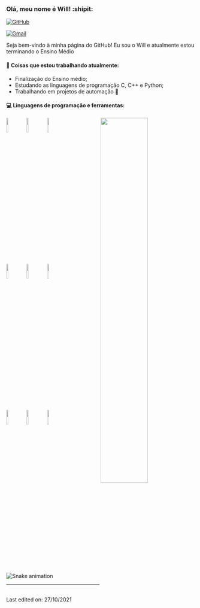### Olá, meu nome é Will! :shipit:

[![GitHub](https://img.shields.io/badge/-Github-000?style=flat&logo=Github&logoColor=white)](https://github.com/kwteen)

[![Gmail](https://img.shields.io/badge/-Gmail-c14438?style=flat&logo=Gmail&logoColor=white)](mailto:kwteengbi@gmail.com)

Seja bem-vindo à minha página do GitHub! Eu sou o Will e atualmente estou terminando o Ensino Médio



#### 🌱 Coisas que estou trabalhando atualmente:
  - Finalização do Ensino médio;
  - Estudando as linguagens de programação C, C++ e Python;
  - Trabalhando em projetos de automação 🚀

#### :computer: Linguagens de programação e ferramentas: 
<p>
  
  <img width="50%" align="right" src="https://github-readme-stats.vercel.app/api?username=kwteen&show_icons=true&hide_border=true" />
  
  <code><img width="10%" src="https://www.vectorlogo.zone/logos/python/python-ar21.svg"></code>
  <code><img width="10%" src="https://www.vectorlogo.zone/logos/pocoo_flask/pocoo_flask-ar21.svg"></code>
  <code><img width="10%" src="https://www.vectorlogo.zone/logos/opencv/opencv-ar21.svg"></code>
  <br />
  <code><img width="10%" src="https://www.vectorlogo.zone/logos/w3_html5/w3_html5-ar21.svg"></code>
  <code><img width="10%" src="https://www.vectorlogo.zone/logos/netlifyapp_watercss/netlifyapp_watercss-ar21.svg"></code>
  <code><img width="10%" src="https://www.vectorlogo.zone/logos/javascript/javascript-ar21.svg"></code>
  <br />
  <code><img width="10%" src="https://www.vectorlogo.zone/logos/mysql/mysql-ar21.svg"></code>
  <code><img width="10%" src="https://www.vectorlogo.zone/logos/git-scm/git-scm-ar21.svg"></code>
  <code><img width="10%" src="https://www.vectorlogo.zone/logos/visualstudio_code/visualstudio_code-ar21.svg"></code>
</p>
<br />

![Snake animation](https://github.com/kwteen/kwteen/blob/output/github-contribution-grid-snake.svg)


-----------------------------------------

<br />
Last edited on: 27/10/2021
